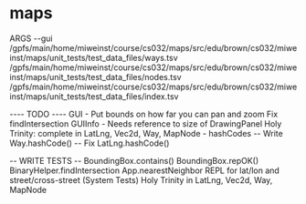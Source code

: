 maps
====

ARGS
--gui /gpfs/main/home/miweinst/course/cs032/maps/src/edu/brown/cs032/miweinst/maps/unit_tests/test_data_files/ways.tsv /gpfs/main/home/miweinst/course/cs032/maps/src/edu/brown/cs032/miweinst/maps/unit_tests/test_data_files/nodes.tsv /gpfs/main/home/miweinst/course/cs032/maps/src/edu/brown/cs032/miweinst/maps/unit_tests/test_data_files/index.tsv

---- TODO ----
GUI
	- Put bounds on how far you can pan and zoom
Fix findIntersection
GUIInfo
	- Needs reference to size of DrawingPanel
Holy Trinity: complete in LatLng, Vec2d, Way, MapNode
	- hashCodes
		-- Write Way.hashCode()
		-- Fix LatLng.hashCode()


-- WRITE TESTS --
BoundingBox.contains()
BoundingBox.repOK()
BinaryHelper.findIntersection
App.nearestNeighbor
REPL for lat/lon and street/cross-street (System Tests)
Holy Trinity in LatLng, Vec2d, Way, MapNode
